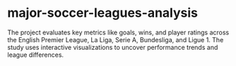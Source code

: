 # major-soccer-leagues-analysis
The project evaluates key metrics like goals, wins, and player ratings across the English Premier League, La Liga, Serie A, Bundesliga, and Ligue 1. The study uses interactive visualizations to uncover performance trends and league differences.
